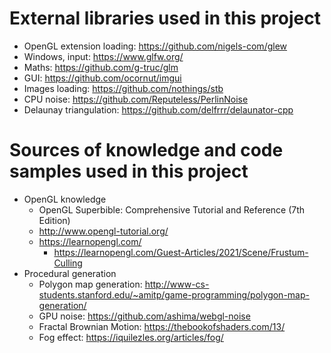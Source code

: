 
# External libraries used in this project
* OpenGL extension loading:         https://github.com/nigels-com/glew
* Windows, input:                   https://www.glfw.org/
* Maths:                            https://github.com/g-truc/glm
* GUI:                              https://github.com/ocornut/imgui
* Images loading:                   https://github.com/nothings/stb
* CPU noise:                        https://github.com/Reputeless/PerlinNoise
* Delaunay triangulation:           https://github.com/delfrrr/delaunator-cpp

# Sources of knowledge and code samples used in this project
* OpenGL knowledge
    * OpenGL Superbible: Comprehensive Tutorial and Reference (7th Edition)
    * http://www.opengl-tutorial.org/
    * https://learnopengl.com/
        - https://learnopengl.com/Guest-Articles/2021/Scene/Frustum-Culling
* Procedural generation
    * Polygon map generation:       http://www-cs-students.stanford.edu/~amitp/game-programming/polygon-map-generation/
    * GPU noise:                    https://github.com/ashima/webgl-noise
    * Fractal Brownian Motion:      https://thebookofshaders.com/13/
    * Fog effect:                   https://iquilezles.org/articles/fog/
